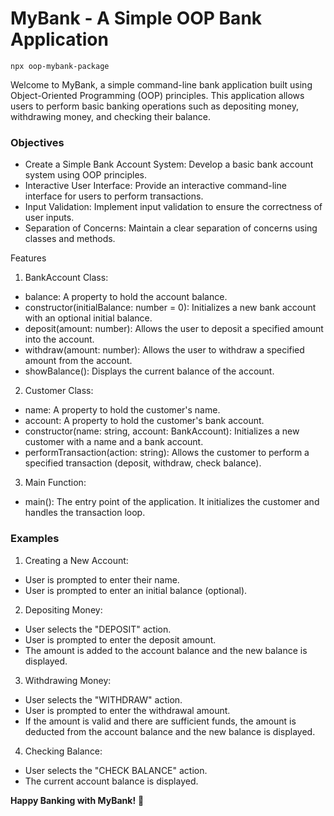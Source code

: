 # MyBank - A Simple OOP Bank Application

`npx oop-mybank-package`

 Welcome to MyBank, a simple command-line bank application built using Object-Oriented Programming (OOP) principles. This application allows users to perform basic banking operations such as depositing money, withdrawing money, and checking their balance.

### Objectives
- Create a Simple Bank Account System: Develop a basic bank account system using OOP principles.
- Interactive User Interface: Provide an interactive command-line interface for users to perform transactions.
- Input Validation: Implement input validation to ensure the correctness of user inputs.
- Separation of Concerns: Maintain a clear separation of concerns using classes and methods.

Features
1. BankAccount Class:
- balance: A property to hold the account balance.
- constructor(initialBalance: number = 0): Initializes a new bank account with an optional initial balance.
- deposit(amount: number): Allows the user to deposit a specified amount into the account.
- withdraw(amount: number): Allows the user to withdraw a specified amount from the account.
- showBalance(): Displays the current balance of the account.


2. Customer Class:
- name: A property to hold the customer's name.
- account: A property to hold the customer's bank account.
- constructor(name: string, account: BankAccount): Initializes a new customer with a name and a bank account.
- performTransaction(action: string): Allows the customer to perform a specified transaction (deposit, withdraw, check balance).


3. Main Function:
- main(): The entry point of the application. It initializes the customer and handles the transaction loop.


### Examples

1. Creating a New Account:
- User is prompted to enter their name.
- User is prompted to enter an initial balance (optional).

2. Depositing Money:
- User selects the "DEPOSIT" action.
- User is prompted to enter the deposit amount.
- The amount is added to the account balance and the new balance is displayed.

3. Withdrawing Money:
- User selects the "WITHDRAW" action.
- User is prompted to enter the withdrawal amount.
- If the amount is valid and there are sufficient funds, the amount is deducted from the account balance and the new balance is displayed.

4. Checking Balance:
- User selects the "CHECK BALANCE" action.
- The current account balance is displayed.


**Happy Banking with MyBank!** 🚀